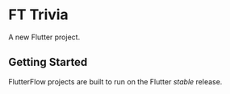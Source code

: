 # FT Trivia

A new Flutter project.

## Getting Started

FlutterFlow projects are built to run on the Flutter _stable_ release.
